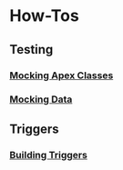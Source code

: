 # How-Tos

## Testing

### [Mocking Apex Classes](testing/mocking-classes.md)

### [Mocking Data](testing/mocking-data.md)

## Triggers

### [Building Triggers](triggers/building-triggers.md)
